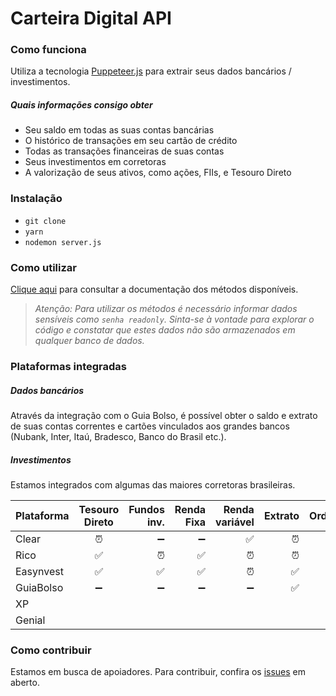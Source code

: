 # Carteira Digital API


### Como funciona
Utiliza a tecnologia [Puppeteer.js](https://github.com/puppeteer/puppeteer) para extrair seus dados bancários / investimentos.

##### Quais informações consigo obter
- Seu saldo em todas as suas contas bancárias
- O histórico de transações em seu cartão de crédito
- Todas as transações financeiras de suas contas
- Seus investimentos em corretoras
- A valorização de seus ativos, como ações, FIIs, e Tesouro Direto

### Instalação
- `git clone`
- `yarn`
- `nodemon server.js` 

### Como utilizar
[Clique aqui](https://documenter.getpostman.com/view/1148545/Szmh4HWm) para consultar a documentação dos métodos disponíveis.


> _Atenção: Para utilizar os métodos é necessário informar dados sensíveis como `senha readonly`. Sinta-se à vontade para explorar o código e constatar que estes dados não são armazenados em qualquer banco de dados._

### Plataformas integradas

##### Dados bancários
Através da integração com o Guia Bolso, é possível obter o saldo e extrato de suas contas correntes e cartões vinculados aos grandes bancos (Nubank, Inter, Itaú, Bradesco, Banco do Brasil etc.).

##### Investimentos
Estamos integrados com algumas das maiores corretoras brasileiras. 

| Plataforma | Tesouro Direto      | Fundos inv.    | Renda Fixa     | Renda variável | Extrato | Ordens | Contas correntes |
| -----------|:-------------------:| --------------:| --------------:| --------------:| -------:| ------:|-----------------:|
| Clear      |⏰                   |➖               |➖              |✅              |⏰       |⏰       |✅                |
| Rico       |✅                   |⏰               |✅              |⏰              |⏰       |⏰       |✅                |
| Easynvest  |✅                   |✅               |✅              |⏰              |✅       |⏰       |✅                |
| GuiaBolso  |➖                   |➖               |➖              |➖              |✅       |➖       |✅                |
| XP         |                     |                |                |                |        |         |                  |
| Genial     |                     |                |                |                |        |         |                  |


### Como contribuir
Estamos em busca de apoiadores. Para contribuir, confira os [issues](https://github.com/MaiaVinicius/carteira-digital-api/issues) em aberto.
